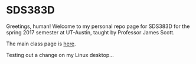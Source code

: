 # SDS383D
Greetings, human! Welcome to my personal repo page for SDS383D for the spring 2017 semester at UT-Austin, taught by Professor James Scott. 

The main class page is [here](https://github.com/jgscott/SDS383D).

Testing out a change on my Linux desktop...

 